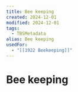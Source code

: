 ```yaml
---
title: Bee keeping
created: 2024-12-01
modified: 2024-12-01
tags:
  - TBSMetadata
alias: Bee keeping
usedFor:
  - "[[1922 Beekeeping]]"
---
```

# Bee keeping
